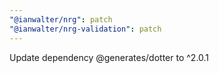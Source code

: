 ```yaml
---
"@ianwalter/nrg": patch
"@ianwalter/nrg-validation": patch
---
```


Update dependency @generates/dotter to ^2.0.1
